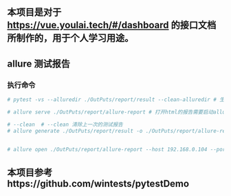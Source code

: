 ## 本项目是对于 https://vue.youlai.tech/#/dashboard 的接口文档所制作的，用于个人学习用途。

## allure 测试报告
### 执行命令
```python
# pytest -vs --alluredir ./OutPuts/report/result --clean-alluredir # 生成原始文件，不能打开html报告

# allure serve ./OutPuts/report/allure-report # 打开html的报告需要启动allure服务

# --clean  # --clean 清除上一次的测试报告
# allure generate ./OutPuts/report/result -o ./OutPuts/report/allure-report -c


# allure open ./OutPuts/report/allure-report --host 192.168.0.104 --port 8800  # 打开报告
```

## 本项目参考https://github.com/wintests/pytestDemo
